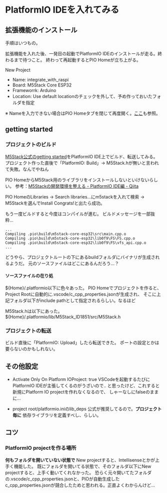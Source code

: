 # PlatformIO IDEを入れてみる

## 拡張機能のインストール
手順はいつもの。

拡張機能を入れた後、一発目の起動でPlatformIO IDEのインストールが走る。終わるまで待つこと。
終わって再起動するとPIO Homeが立ち上がる。

New Project
- Name: integrate_with_raspi
- Board: M5Stack Core ESP32
- Frameworrk: Arduino
- Location: Use default locationのチェックを外して、予め作っておいたフォルダを指定

※ Nameを入力できない場合はPIO Homeタブを閉じて再度開く。[ここ](https://github.com/platformio/platformio-vscode-ide/issues/892)も参照。

## getting started
### プロジェクトのビルド
[M5Stack公式のgetting started](https://docs.m5stack.com/#/en/quick_start/m5core/m5stack_core_get_started_Arduino_Windows?id=_5-example)をPlatformIO IDE上でビルド、転送してみる。
プロジェクト作った直後で「PlatformIO: Build」-> M5Stack.hが無いと言われて失敗。なんでやねん

PIO HomeからM5Stack用のライブラリをインストールしないといけないらしい。
参考：[M5Stackの開発環境を整える - PlatformIO IDE編 - Qiita](https://qiita.com/lutecia16v/items/1c560bdd7eac7ebeaff7)

PIO HomeのLibraries -> Search libraries...にm5stackを入れて検索 -> M5Stackを選んでInstall
Congrats!と出たら成功。

もう一度ビルドすると今度はコンパイルが進む。
ビルドメッセージを一部抜粋...
```
...
Compiling .pio\build\m5stack-core-esp32\src\main.cpp.o
Compiling .pio\build\m5stack-core-esp32\lib0f9\FS\FS.cpp.o
Compiling .pio\build\m5stack-core-esp32\lib0f9\FS\vfs_api.cpp.o
...
```
どうやら、プロジェクトルートの下にあるbuildフォルダにバイナリが生成されるようだ。
元のソースファイルはどこにあるんだろう...？

#### ソースファイルの在り処
${Home}/.platformio以下に色々あった。
PIO Homeでプロジェクトを作ると、Project Rootに自動的に.vscode/c_cpp_properties.jsonが生成され、
そこに上記フォルダ以下がinclude pathとして指定されるらしい。なるほど

M5Stack.hは以下にあった。
${Home}/.platformio/lib/M5Stack_ID1851/src/M5Stack.h



### プロジェクトの転送
ビルド直後に「PlatformIO: Upload」したら転送できた。
ポートの設定とかは要らないのかもしれない。

## その他設定
- Activate Only On Platform IOProject: true
VSCodeを起動するたびにPlatformIO IDEが主張してくるのがうざいので..
と思ったけど、これすると新規にPlatform IO projectを作れなくなるので、
しゃーなしにfalseのままに...

- project root/platformio.iniのlib_deps
公式が推奨してるので。**プロジェクト毎に** 依存ライブラリを定義すべし、らしい。

## コツ
### PlatformIO projectを作る場所
**何もフォルダを開いていない状態で** New projectすると、Intellisenseとかが上手く機能した。
既にフォルダを開いてる状態で、そのフォルダ以下にNew projectすると、上手く動いてくれなかった。
恐らく元々開いてたフォルダの.vscode/c_cpp_properties.jsonと、PIOが自動生成した
c_cpp_properties.jsonが競合したためと思われる。正直よくわからんけど...